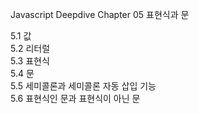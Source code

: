 Javascript Deepdive Chapter 05 표현식과 문

5.1 값 <br>
5.2 리터럴 <br>
5.3 표현식 <br>
5.4 문 <br>
5.5 세미콜론과 세미콜론 자동 삽입 기능 <br>
5.6 표현식인 문과 표현식이 아닌 문 <br>
